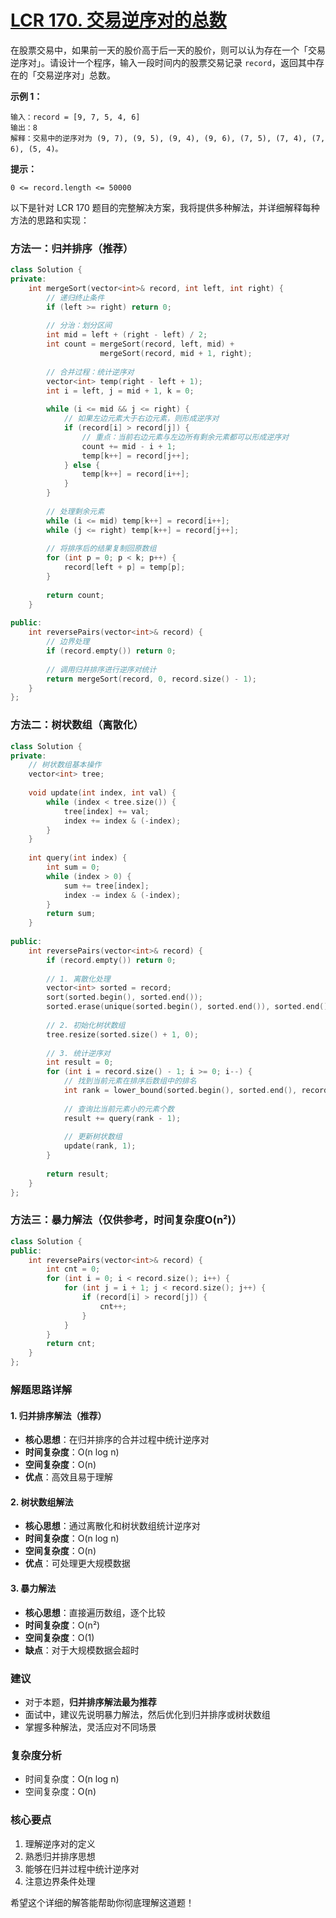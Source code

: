 #  [LCR 170. 交易逆序对的总数](https://leetcode.cn/problems/shu-zu-zhong-de-ni-xu-dui-lcof/)

在股票交易中，如果前一天的股价高于后一天的股价，则可以认为存在一个「交易逆序对」。请设计一个程序，输入一段时间内的股票交易记录 `record`，返回其中存在的「交易逆序对」总数。

**示例 1：**

```
输入：record = [9, 7, 5, 4, 6]
输出：8
解释：交易中的逆序对为 (9, 7), (9, 5), (9, 4), (9, 6), (7, 5), (7, 4), (7, 6), (5, 4)。
```

**提示：**

```
0 <= record.length <= 50000
```





以下是针对 LCR 170 题目的完整解决方案，我将提供多种解法，并详细解释每种方法的思路和实现：

### 方法一：归并排序（推荐）

```cpp
class Solution {
private:
    int mergeSort(vector<int>& record, int left, int right) {
        // 递归终止条件
        if (left >= right) return 0;
        
        // 分治：划分区间
        int mid = left + (right - left) / 2;
        int count = mergeSort(record, left, mid) + 
                    mergeSort(record, mid + 1, right);
        
        // 合并过程：统计逆序对
        vector<int> temp(right - left + 1);
        int i = left, j = mid + 1, k = 0;
        
        while (i <= mid && j <= right) {
            // 如果左边元素大于右边元素，则形成逆序对
            if (record[i] > record[j]) {
                // 重点：当前右边元素与左边所有剩余元素都可以形成逆序对
                count += mid - i + 1;
                temp[k++] = record[j++];
            } else {
                temp[k++] = record[i++];
            }
        }
        
        // 处理剩余元素
        while (i <= mid) temp[k++] = record[i++];
        while (j <= right) temp[k++] = record[j++];
        
        // 将排序后的结果复制回原数组
        for (int p = 0; p < k; p++) {
            record[left + p] = temp[p];
        }
        
        return count;
    }
    
public:
    int reversePairs(vector<int>& record) {
        // 边界处理
        if (record.empty()) return 0;
        
        // 调用归并排序进行逆序对统计
        return mergeSort(record, 0, record.size() - 1);
    }
};
```

### 方法二：树状数组（离散化）

```cpp
class Solution {
private:
    // 树状数组基本操作
    vector<int> tree;
    
    void update(int index, int val) {
        while (index < tree.size()) {
            tree[index] += val;
            index += index & (-index);
        }
    }
    
    int query(int index) {
        int sum = 0;
        while (index > 0) {
            sum += tree[index];
            index -= index & (-index);
        }
        return sum;
    }
    
public:
    int reversePairs(vector<int>& record) {
        if (record.empty()) return 0;
        
        // 1. 离散化处理
        vector<int> sorted = record;
        sort(sorted.begin(), sorted.end());
        sorted.erase(unique(sorted.begin(), sorted.end()), sorted.end());
        
        // 2. 初始化树状数组
        tree.resize(sorted.size() + 1, 0);
        
        // 3. 统计逆序对
        int result = 0;
        for (int i = record.size() - 1; i >= 0; i--) {
            // 找到当前元素在排序后数组中的排名
            int rank = lower_bound(sorted.begin(), sorted.end(), record[i]) - sorted.begin() + 1;
            
            // 查询比当前元素小的元素个数
            result += query(rank - 1);
            
            // 更新树状数组
            update(rank, 1);
        }
        
        return result;
    }
};
```

### 方法三：暴力解法（仅供参考，时间复杂度O(n²)）

```cpp
class Solution {
public:
    int reversePairs(vector<int>& record) {
        int cnt = 0;
        for (int i = 0; i < record.size(); i++) {
            for (int j = i + 1; j < record.size(); j++) {
                if (record[i] > record[j]) {
                    cnt++;
                }
            }
        }
        return cnt;
    }
};
```

### 解题思路详解

#### 1. 归并排序解法（推荐）

- **核心思想**：在归并排序的合并过程中统计逆序对
- **时间复杂度**：O(n log n)
- **空间复杂度**：O(n)
- **优点**：高效且易于理解

#### 2. 树状数组解法

- **核心思想**：通过离散化和树状数组统计逆序对
- **时间复杂度**：O(n log n)
- **空间复杂度**：O(n)
- **优点**：可处理更大规模数据

#### 3. 暴力解法

- **核心思想**：直接遍历数组，逐个比较
- **时间复杂度**：O(n²)
- **空间复杂度**：O(1)
- **缺点**：对于大规模数据会超时

### 建议

- 对于本题，**归并排序解法最为推荐**
- 面试中，建议先说明暴力解法，然后优化到归并排序或树状数组
- 掌握多种解法，灵活应对不同场景

### 复杂度分析

- 时间复杂度：O(n log n)
- 空间复杂度：O(n)

### 核心要点

1. 理解逆序对的定义
2. 熟悉归并排序思想
3. 能够在归并过程中统计逆序对
4. 注意边界条件处理

希望这个详细的解答能帮助你彻底理解这道题！